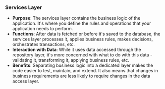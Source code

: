 ### Services Layer
- **Purpose**: The services layer contains the business logic of the application. It's where you define the rules and operations that your application needs to perform.
- **Functions**: After data is fetched or before it's saved to the database, the services layer processes it, applies business rules, makes decisions, orchestrates transactions, etc.
- **Interaction with Data**: While it uses data accessed through the repository layer, it's more concerned with what to do with this data - validating it, transforming it, applying business rules, etc.
- **Benefits**: Separating business logic into a dedicated layer makes the code easier to test, maintain, and extend. It also means that changes in business requirements are less likely to require changes in the data access layer.
